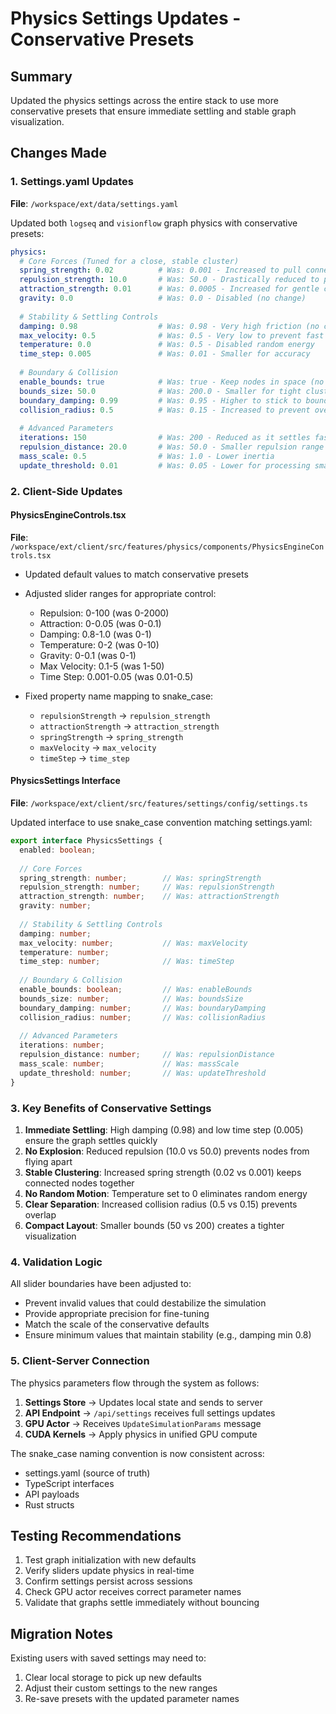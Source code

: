 # Physics Settings Updates - Conservative Presets

## Summary
Updated the physics settings across the entire stack to use more conservative presets that ensure immediate settling and stable graph visualization.

## Changes Made

### 1. Settings.yaml Updates
**File**: `/workspace/ext/data/settings.yaml`

Updated both `logseq` and `visionflow` graph physics with conservative presets:

```yaml
physics:
  # Core Forces (Tuned for a close, stable cluster)
  spring_strength: 0.02          # Was: 0.001 - Increased to pull connected nodes together
  repulsion_strength: 10.0       # Was: 50.0 - Drastically reduced to prevent explosion
  attraction_strength: 0.01      # Was: 0.0005 - Increased for gentle center pull
  gravity: 0.0                   # Was: 0.0 - Disabled (no change)
  
  # Stability & Settling Controls
  damping: 0.98                  # Was: 0.98 - Very high friction (no change)
  max_velocity: 0.5              # Was: 0.5 - Very low to prevent fast movement (no change)
  temperature: 0.0               # Was: 0.5 - Disabled random energy
  time_step: 0.005               # Was: 0.01 - Smaller for accuracy
  
  # Boundary & Collision
  enable_bounds: true            # Was: true - Keep nodes in space (no change)
  bounds_size: 50.0              # Was: 200.0 - Smaller for tight cluster
  boundary_damping: 0.99         # Was: 0.95 - Higher to stick to boundary
  collision_radius: 0.5          # Was: 0.15 - Increased to prevent overlap
  
  # Advanced Parameters
  iterations: 150                # Was: 200 - Reduced as it settles faster
  repulsion_distance: 20.0       # Was: 50.0 - Smaller repulsion range
  mass_scale: 0.5                # Was: 1.0 - Lower inertia
  update_threshold: 0.01         # Was: 0.05 - Lower for processing small movements
```

### 2. Client-Side Updates

#### PhysicsEngineControls.tsx
**File**: `/workspace/ext/client/src/features/physics/components/PhysicsEngineControls.tsx`

- Updated default values to match conservative presets
- Adjusted slider ranges for appropriate control:
  - Repulsion: 0-100 (was 0-2000)
  - Attraction: 0-0.05 (was 0-0.1)
  - Damping: 0.8-1.0 (was 0-1)
  - Temperature: 0-2 (was 0-10)
  - Gravity: 0-0.1 (was 0-1)
  - Max Velocity: 0.1-5 (was 1-50)
  - Time Step: 0.001-0.05 (was 0.01-0.5)

- Fixed property name mapping to snake_case:
  - `repulsionStrength` → `repulsion_strength`
  - `attractionStrength` → `attraction_strength`
  - `springStrength` → `spring_strength`
  - `maxVelocity` → `max_velocity`
  - `timeStep` → `time_step`

#### PhysicsSettings Interface
**File**: `/workspace/ext/client/src/features/settings/config/settings.ts`

Updated interface to use snake_case convention matching settings.yaml:

```typescript
export interface PhysicsSettings {
  enabled: boolean;
  
  // Core Forces
  spring_strength: number;        // Was: springStrength
  repulsion_strength: number;     // Was: repulsionStrength
  attraction_strength: number;    // Was: attractionStrength
  gravity: number;
  
  // Stability & Settling Controls
  damping: number;
  max_velocity: number;           // Was: maxVelocity
  temperature: number;
  time_step: number;              // Was: timeStep
  
  // Boundary & Collision
  enable_bounds: boolean;         // Was: enableBounds
  bounds_size: number;            // Was: boundsSize
  boundary_damping: number;       // Was: boundaryDamping
  collision_radius: number;       // Was: collisionRadius
  
  // Advanced Parameters
  iterations: number;
  repulsion_distance: number;     // Was: repulsionDistance
  mass_scale: number;             // Was: massScale
  update_threshold: number;       // Was: updateThreshold
}
```

### 3. Key Benefits of Conservative Settings

1. **Immediate Settling**: High damping (0.98) and low time step (0.005) ensure the graph settles quickly
2. **No Explosion**: Reduced repulsion (10.0 vs 50.0) prevents nodes from flying apart
3. **Stable Clustering**: Increased spring strength (0.02 vs 0.001) keeps connected nodes together
4. **No Random Motion**: Temperature set to 0 eliminates random energy
5. **Clear Separation**: Increased collision radius (0.5 vs 0.15) prevents overlap
6. **Compact Layout**: Smaller bounds (50 vs 200) creates a tighter visualization

### 4. Validation Logic

All slider boundaries have been adjusted to:
- Prevent invalid values that could destabilize the simulation
- Provide appropriate precision for fine-tuning
- Match the scale of the conservative defaults
- Ensure minimum values that maintain stability (e.g., damping min 0.8)

### 5. Client-Server Connection

The physics parameters flow through the system as follows:

1. **Settings Store** → Updates local state and sends to server
2. **API Endpoint** → `/api/settings` receives full settings updates
3. **GPU Actor** → Receives `UpdateSimulationParams` message
4. **CUDA Kernels** → Apply physics in unified GPU compute

The snake_case naming convention is now consistent across:
- settings.yaml (source of truth)
- TypeScript interfaces
- API payloads
- Rust structs

## Testing Recommendations

1. Test graph initialization with new defaults
2. Verify sliders update physics in real-time
3. Confirm settings persist across sessions
4. Check GPU actor receives correct parameter names
5. Validate that graphs settle immediately without bouncing

## Migration Notes

Existing users with saved settings may need to:
1. Clear local storage to pick up new defaults
2. Adjust their custom settings to the new ranges
3. Re-save presets with the updated parameter names